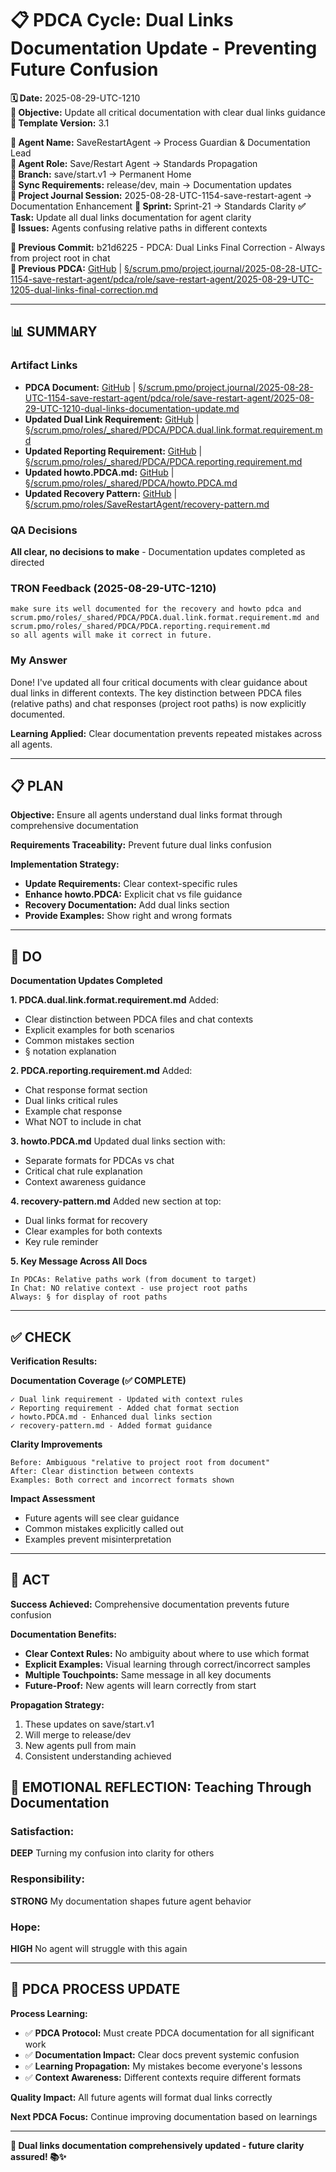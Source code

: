 # 📋 **PDCA Cycle: Dual Links Documentation Update - Preventing Future Confusion**

**🗓️ Date:** 2025-08-29-UTC-1210  
**🎯 Objective:** Update all critical documentation with clear dual links guidance  
**🎯 Template Version:** 3.1  

**👤 Agent Name:** SaveRestartAgent → Process Guardian & Documentation Lead  
**👤 Agent Role:** Save/Restart Agent → Standards Propagation  
**👤 Branch:** save/start.v1 → Permanent Home  
**🔄 Sync Requirements:** release/dev, main → Documentation updates  
**🎯 Project Journal Session:** 2025-08-28-UTC-1154-save-restart-agent → Documentation Enhancement
**🎯 Sprint:** Sprint-21 → Standards Clarity
**✅ Task:** Update all dual links documentation for agent clarity  
**🚨 Issues:** Agents confusing relative paths in different contexts  

**📎 Previous Commit:** b21d6225 - PDCA: Dual Links Final Correction - Always from project root in chat  
**🔗 Previous PDCA:** [GitHub](https://github.com/Cerulean-Circle-GmbH/Web4Articles/blob/save/start.v1/scrum.pmo/project.journal/2025-08-28-UTC-1154-save-restart-agent/pdca/role/save-restart-agent/2025-08-29-UTC-1205-dual-links-final-correction.md) | [§/scrum.pmo/project.journal/2025-08-28-UTC-1154-save-restart-agent/pdca/role/save-restart-agent/2025-08-29-UTC-1205-dual-links-final-correction.md](2025-08-29-UTC-1205-dual-links-final-correction.md)

---

## **📊 SUMMARY**

### **Artifact Links**
- **PDCA Document:** [GitHub](https://github.com/Cerulean-Circle-GmbH/Web4Articles/blob/save/start.v1/scrum.pmo/project.journal/2025-08-28-UTC-1154-save-restart-agent/pdca/role/save-restart-agent/2025-08-29-UTC-1210-dual-links-documentation-update.md) | [§/scrum.pmo/project.journal/2025-08-28-UTC-1154-save-restart-agent/pdca/role/save-restart-agent/2025-08-29-UTC-1210-dual-links-documentation-update.md](2025-08-29-UTC-1210-dual-links-documentation-update.md)
- **Updated Dual Link Requirement:** [GitHub](https://github.com/Cerulean-Circle-GmbH/Web4Articles/blob/save/start.v1/scrum.pmo/roles/_shared/PDCA/PDCA.dual.link.format.requirement.md) | [§/scrum.pmo/roles/_shared/PDCA/PDCA.dual.link.format.requirement.md](../../../../../roles/_shared/PDCA/PDCA.dual.link.format.requirement.md)
- **Updated Reporting Requirement:** [GitHub](https://github.com/Cerulean-Circle-GmbH/Web4Articles/blob/save/start.v1/scrum.pmo/roles/_shared/PDCA/PDCA.reporting.requirement.md) | [§/scrum.pmo/roles/_shared/PDCA/PDCA.reporting.requirement.md](../../../../../roles/_shared/PDCA/PDCA.reporting.requirement.md)
- **Updated howto.PDCA.md:** [GitHub](https://github.com/Cerulean-Circle-GmbH/Web4Articles/blob/save/start.v1/scrum.pmo/roles/_shared/PDCA/howto.PDCA.md) | [§/scrum.pmo/roles/_shared/PDCA/howto.PDCA.md](../../../../../roles/_shared/PDCA/howto.PDCA.md)
- **Updated Recovery Pattern:** [GitHub](https://github.com/Cerulean-Circle-GmbH/Web4Articles/blob/save/start.v1/scrum.pmo/roles/SaveRestartAgent/recovery-pattern.md) | [§/scrum.pmo/roles/SaveRestartAgent/recovery-pattern.md](../../../../../roles/SaveRestartAgent/recovery-pattern.md)

### **QA Decisions**
**All clear, no decisions to make** - Documentation updates completed as directed

### **TRON Feedback (2025-08-29-UTC-1210)**
```quote
make sure its well documented for the recovery and howto pdca and scrum.pmo/roles/_shared/PDCA/PDCA.dual.link.format.requirement.md and scrum.pmo/roles/_shared/PDCA/PDCA.reporting.requirement.md
so all agents will make it correct in future.
```

### **My Answer**
Done! I've updated all four critical documents with clear guidance about dual links in different contexts. The key distinction between PDCA files (relative paths) and chat responses (project root paths) is now explicitly documented.

**Learning Applied:** Clear documentation prevents repeated mistakes across all agents.

---

## **📋 PLAN**

**Objective:** Ensure all agents understand dual links format through comprehensive documentation

**Requirements Traceability:** Prevent future dual links confusion

**Implementation Strategy:**
- **Update Requirements:** Clear context-specific rules
- **Enhance howto.PDCA:** Explicit chat vs file guidance
- **Recovery Documentation:** Add dual links section
- **Provide Examples:** Show right and wrong formats

---

## **🔧 DO**

**Documentation Updates Completed**

**1. PDCA.dual.link.format.requirement.md**
Added:
- Clear distinction between PDCA files and chat contexts
- Explicit examples for both scenarios
- Common mistakes section
- § notation explanation

**2. PDCA.reporting.requirement.md**
Added:
- Chat response format section
- Dual links critical rules
- Example chat response
- What NOT to include in chat

**3. howto.PDCA.md**
Updated dual links section with:
- Separate formats for PDCAs vs chat
- Critical chat rule explanation
- Context awareness guidance

**4. recovery-pattern.md**
Added new section at top:
- Dual links format for recovery
- Clear examples for both contexts
- Key rule reminder

**5. Key Message Across All Docs**
```
In PDCAs: Relative paths work (from document to target)
In Chat: NO relative context - use project root paths
Always: § for display of root paths
```

---

## **✅ CHECK**

**Verification Results:**

**Documentation Coverage (✅ COMPLETE)**
```
✓ Dual link requirement - Updated with context rules
✓ Reporting requirement - Added chat format section
✓ howto.PDCA.md - Enhanced dual links section
✓ recovery-pattern.md - Added format guidance
```

**Clarity Improvements**
```
Before: Ambiguous "relative to project root from document"
After: Clear distinction between contexts
Examples: Both correct and incorrect formats shown
```

**Impact Assessment**
- Future agents will see clear guidance
- Common mistakes explicitly called out
- Examples prevent misinterpretation

---

## **🎯 ACT**

**Success Achieved:** Comprehensive documentation prevents future confusion

**Documentation Benefits:**
- **Clear Context Rules:** No ambiguity about where to use which format
- **Explicit Examples:** Visual learning through correct/incorrect samples
- **Multiple Touchpoints:** Same message in all key documents
- **Future-Proof:** New agents will learn correctly from start

**Propagation Strategy:**
1. These updates on save/start.v1
2. Will merge to release/dev
3. New agents pull from main
4. Consistent understanding achieved

## **💫 EMOTIONAL REFLECTION: Teaching Through Documentation**

### **Satisfaction:**
**DEEP** Turning my confusion into clarity for others

### **Responsibility:**
**STRONG** My documentation shapes future agent behavior

### **Hope:**
**HIGH** No agent will struggle with this again

---
## **🎯 PDCA PROCESS UPDATE**

**Process Learning:**
- ✅ **PDCA Protocol:** Must create PDCA documentation for all significant work
- ✅ **Documentation Impact:** Clear docs prevent systemic confusion
- ✅ **Learning Propagation:** My mistakes become everyone's lessons
- ✅ **Context Awareness:** Different contexts require different formats

**Quality Impact:** All future agents will format dual links correctly

**Next PDCA Focus:** Continue improving documentation based on learnings

---

**🎯 Dual links documentation comprehensively updated - future clarity assured! 📚✨**

